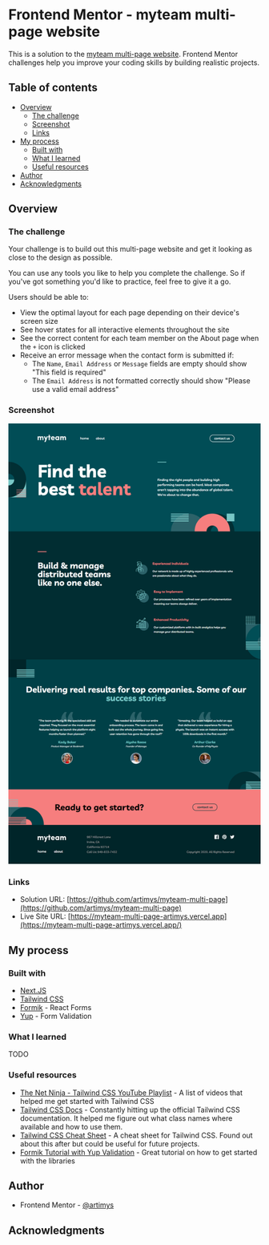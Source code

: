 # Frontend Mentor - myteam multi-page website

This is a solution to the [myteam multi-page website](https://www.frontendmentor.io/challenges/myteam-multipage-website-mxlEauvW). Frontend Mentor challenges help you improve your coding skills by building realistic projects.

## Table of contents

- [Overview](#overview)
  - [The challenge](#the-challenge)
  - [Screenshot](#screenshot)
  - [Links](#links)
- [My process](#my-process)
  - [Built with](#built-with)
  - [What I learned](#what-i-learned)
  - [Useful resources](#useful-resources)
- [Author](#author)
- [Acknowledgments](#acknowledgments)

## Overview

### The challenge

Your challenge is to build out this multi-page website and get it looking as close to the design as possible.

You can use any tools you like to help you complete the challenge. So if you've got something you'd like to practice, feel free to give it a go.

Users should be able to:

- View the optimal layout for each page depending on their device's screen size
- See hover states for all interactive elements throughout the site
- See the correct content for each team member on the About page when the `+` icon is clicked
- Receive an error message when the contact form is submitted if:
  - The `Name`, `Email Address` or `Message` fields are empty should show "This field is required"
  - The `Email Address` is not formatted correctly should show "Please use a valid email address"

### Screenshot

![](./screenshot.png)

### Links

- Solution URL: [https://github.com/artimys/myteam-multi-page](https://github.com/artimys/myteam-multi-page)
- Live Site URL: [https://myteam-multi-page-artimys.vercel.app](https://myteam-multi-page-artimys.vercel.app/)

## My process

### Built with

- [Next.JS](https://nextjs.org/)
- [Tailwind CSS](https://tailwindcss.com/)
- [Formik](https://formik.org/) - React Forms
- [Yup](https://github.com/jquense/yup) - Form Validation

### What I learned

TODO

### Useful resources

- [The Net Ninja - Tailwind CSS YouTube Playlist](https://www.youtube.com/playlist?list=PL4cUxeGkcC9gpXORlEHjc5bgnIi5HEGhw) - A list of videos that helped me get started with Tailwind CSS
- [Tailwind CSS Docs](https://tailwindcss.com/docs/installation) - Constantly hitting up the official Tailwind CSS documentation. It helped me figure out what class names where available and how to use them.
- [Tailwind CSS Cheat Sheet](https://nerdcave.com/tailwind-cheat-sheet) - A cheat sheet for Tailwind CSS. Found out about this after but could be useful for future projects.
- [Formik Tutorial with Yup Validation](https://www.youtube.com/watch?v=7Ophfq0lEAY&t=4s) - Great tutorial on how to get started with the libraries

## Author

- Frontend Mentor - [@artimys](https://www.frontendmentor.io/profile/artimys)

## Acknowledgments
